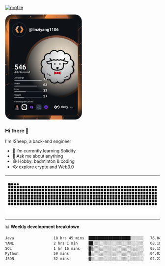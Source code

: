 [![profile](https://user-images.githubusercontent.com/54968314/208005045-e4b42f3b-833d-4242-bfcc-e764865553a2.svg)](https://www.calligrapher.ai/)

<a href="https://app.daily.dev/linziyang1106"><img src="/devcard.png" width="250" alt="ISheep's Dev Card"/></a>

### Hi there 🐏

I'm ISheep, a back-end engineer

- 🔭 I’m currently learning Solidity
- 💬 Ask me about anything
- 😄 Hobby: badminton & coding
- 👓 explore crypto and Web3.0

-------

![](https://raw.githubusercontent.com/ISheepp/ISheepp/output/github-contribution-grid-snake.svg)

-------

📊 **Weekly development breakdown**
<!--START_SECTION:waka-->

```txt
Java                  18 hrs 45 mins  ███████████████████░░░░░░   76.04 %
YAML                  2 hrs 1 min     ██░░░░░░░░░░░░░░░░░░░░░░░   08.19 %
SQL                   1 hr 16 mins    █▒░░░░░░░░░░░░░░░░░░░░░░░   05.15 %
Python                59 mins         █░░░░░░░░░░░░░░░░░░░░░░░░   04.02 %
JSON                  32 mins         ▓░░░░░░░░░░░░░░░░░░░░░░░░   02.22 %
```

<!--END_SECTION:waka-->
